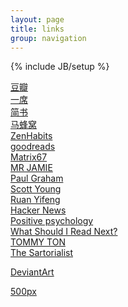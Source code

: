 ```yaml
---
layout: page
title: links
group: navigation
---
```


{% include JB/setup %}

[豆瓣](http://book.douban.com)  
[一席](http://yixi.tv/)    
[简书](http://www.jianshu.com)   
[马蜂窝](http://www.mafengwo.cn/)   
[ZenHabits](http://zenhabits.net/)  
[goodreads](http://www.goodreads.com/)  
[Matrix67](http://matrix67.com/)     
[MR JAMIE](http://mrjamie.cc/)  
[Paul Graham](http://www.paulgraham.com/)  
[Scott Young](http://www.scotthyoung.com/)   
[Ruan Yifeng](http://www.ruanyifeng.com/home.html)    
[Hacker News](https://news.ycombinator.com/)  
[Positive psychology](http://www.positivepsychology.org/)  
[What Should I Read Next?](http://www.whatshouldireadnext.com/)    
[TOMMY TON](http://tommyton.tumblr.com/)   
[The Sartorialist](http://www.thesartorialist.com/)

[DeviantArt](https://www.deviantart.com/)

[500px](https://500px.com/editors)
<!--
*# sort*
-->
